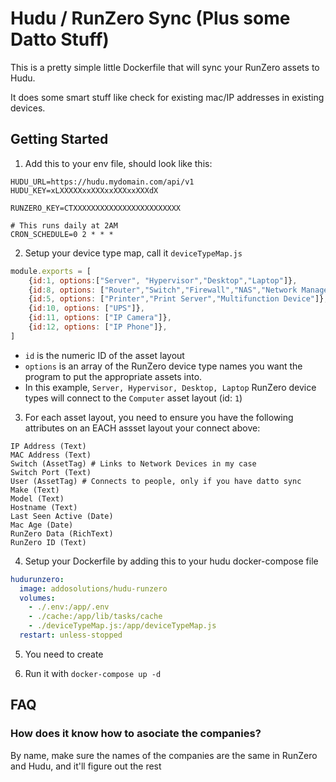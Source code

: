 # Hudu / RunZero Sync (Plus some Datto Stuff)

This is a pretty simple little Dockerfile that will sync your RunZero assets to Hudu.

It does some smart stuff like check for existing mac/IP addresses in existing devices.


## Getting Started

1. Add this to your env file, should look like this:

```env
HUDU_URL=https://hudu.mydomain.com/api/v1
HUDU_KEY=xLXXXXXxxXXXxxXXXxxXXXdX

RUNZERO_KEY=CTXXXXXXXXXXXXXXXXXXXXXXXX

# This runs daily at 2AM
CRON_SCHEDULE=0 2 * * *
```

2. Setup your device type map, call it `deviceTypeMap.js`

```javascript
module.exports = [
    {id:1, options:["Server", "Hypervisor","Desktop","Laptop"]},
    {id:8, options: ["Router","Switch","Firewall","NAS","Network Management Device","WAP","Ubiquiti Device"]},
    {id:5, options: ["Printer","Print Server","Multifunction Device"]},
    {id:10, options: ["UPS"]},
    {id:11, options: ["IP Camera"]},
    {id:12, options: ["IP Phone"]},
]
```

* `id` is the numeric ID of the asset layout
* `options` is an array of the RunZero device type names you want the program to put the appropriate assets into.
* In this example, `Server, Hypervisor, Desktop, Laptop` RunZero device types will connect to the `Computer` asset layout (id: `1`)


3. For each asset layout, you need to ensure you have the following attributes on an EACH assset layout your connect above:
```text
IP Address (Text) 
MAC Address (Text) 
Switch (AssetTag) # Links to Network Devices in my case 
Switch Port (Text) 
User (AssetTag) # Connects to people, only if you have datto sync
Make (Text) 
Model (Text) 
Hostname (Text) 
Last Seen Active (Date)  
Mac Age (Date) 
RunZero Data (RichText) 
RunZero ID (Text) 
```

4. Setup your Dockerfile by adding this to your hudu docker-compose file

```yaml
hudurunzero:
  image: addosolutions/hudu-runzero
  volumes:
    - ./.env:/app/.env
    - ./cache:/app/lib/tasks/cache
    - ./deviceTypeMap.js:/app/deviceTypeMap.js
  restart: unless-stopped
```

5. You need to create 

6. Run it with `docker-compose up -d`



## FAQ

### How does it know how to asociate the companies?

By name, make sure the names of the companies are the same in RunZero and Hudu, and it'll figure out the rest